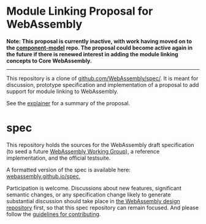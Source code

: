 # Module Linking Proposal for WebAssembly

**Note: This proposal is currently inactive, with work having moved on to
the [component-model](https://github.com/WebAssembly/component-model) repo. The
proposal could become active again in the future if there is renewed interest
in adding the module linking concepts to Core WebAssembly.**

----

This repository is a clone of [github.com/WebAssembly/spec/](https://github.com/WebAssembly/spec/).
It is meant for discussion, prototype specification and implementation of a
proposal to add support for module linking to WebAssembly.

See the [explainer](proposals/module-linking/Explainer.md) for a summary of the
proposal.

# spec

This repository holds the sources for the WebAssembly draft specification
(to seed a future
[WebAssembly Working Group](https://lists.w3.org/Archives/Public/public-new-work/2017Jun/0005.html)),
a reference implementation, and the official testsuite.

A formatted version of the spec is available here:
[webassembly.github.io/spec](https://webassembly.github.io/spec/),

Participation is welcome. Discussions about new features, significant semantic
changes, or any specification change likely to generate substantial discussion
should take place in
[the WebAssembly design repository](https://github.com/WebAssembly/design)
first, so that this spec repository can remain focused. And please follow the
[guidelines for contributing](Contributing.md).
